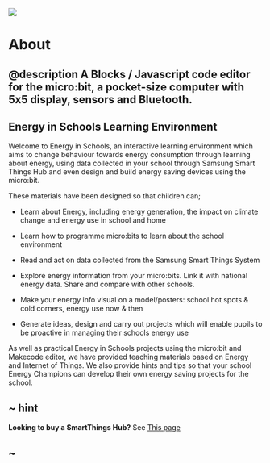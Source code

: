 ![](/makecode-blockeditor/static/eis/polar-bear.jpg)

# About

## @description A Blocks / Javascript code editor for the micro:bit, a pocket-size computer with 5x5 display, sensors and Bluetooth.

## Energy in Schools Learning Environment

Welcome to Energy in Schools, an interactive learning environment which aims to change behaviour towards energy consumption through learning about energy, using data collected in your school through Samsung Smart Things Hub and even design and build energy saving devices using the micro:bit.

These materials have been designed so that children can; 

* Learn about Energy, including energy generation, the impact on climate change and energy use in school and home


* Learn how to programme micro:bits to learn about the school environment


* Read and act on data collected from the Samsung Smart Things System


* Explore energy information from your micro:bits. Link it with national energy data. Share and compare with other schools.


* Make your energy info visual on a model/posters: school hot spots & cold corners, energy use now & then


* Generate ideas, design and carry out projects which will enable pupils to be proactive in managing their schools energy use


As well as practical Energy in Schools projects using the micro:bit and Makecode editor, we have provided teaching materials  based on Energy and Internet of Things. We also provide hints and tips so that your school Energy Champions can develop their own energy saving projects for the school.

## ~ hint

**Looking to buy a SmartThings Hub?** See [This page](https://www.amazon.co.uk/Samsung-GP-U999SJVLGEA-SmartThings-Hub-2018/dp/B07H9G68DW/ref=sr_1_3?adgrpid=58619483692&hvadid=259045558956&hvdev=c&hvlocphy=9046580&hvnetw=g&hvpos=1t1&hvqmt=e&hvrand=14851530544842388301&hvtargid=kwd-317219635143&keywords=smartthings+hub&qid=1554982795&s=gateway&sr=8-3)

## ~